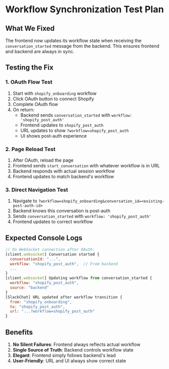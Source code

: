 # Workflow Synchronization Test Plan

## What We Fixed

The frontend now updates its workflow state when receiving the `conversation_started` message from the backend. This ensures frontend and backend are always in sync.

## Testing the Fix

### 1. OAuth Flow Test
1. Start with `shopify_onboarding` workflow
2. Click OAuth button to connect Shopify
3. Complete OAuth flow
4. On return:
   - Backend sends `conversation_started` with `workflow: 'shopify_post_auth'`
   - Frontend updates to `shopify_post_auth`
   - URL updates to show `?workflow=shopify_post_auth`
   - UI shows post-auth experience

### 2. Page Reload Test
1. After OAuth, reload the page
2. Frontend sends `start_conversation` with whatever workflow is in URL
3. Backend responds with actual session workflow
4. Frontend updates to match backend's workflow

### 3. Direct Navigation Test
1. Navigate to `?workflow=shopify_onboarding&conversation_id=<existing-post-auth-id>`
2. Backend knows this conversation is post-auth
3. Sends `conversation_started` with `workflow: 'shopify_post_auth'`
4. Frontend updates to correct workflow

## Expected Console Logs

```javascript
// On WebSocket connection after OAuth:
[client.websocket] Conversation started {
  conversationId: "...",
  workflow: "shopify_post_auth",  // From backend
  ...
}
[client.websocket] Updating workflow from conversation_started {
  workflow: "shopify_post_auth",
  source: "backend"
}
[SlackChat] URL updated after workflow transition {
  from: "shopify_onboarding",
  to: "shopify_post_auth",
  url: "...?workflow=shopify_post_auth"
}
```

## Benefits

1. **No Silent Failures**: Frontend always reflects actual workflow
2. **Single Source of Truth**: Backend controls workflow state
3. **Elegant**: Frontend simply follows backend's lead
4. **User-Friendly**: URL and UI always show correct state